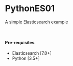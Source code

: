 # PythonES01

A simple Elasticsearch example

<br>

#### Pre-requisites

* Elasticsearch [7.0+]
* Python [3.5+]


```
